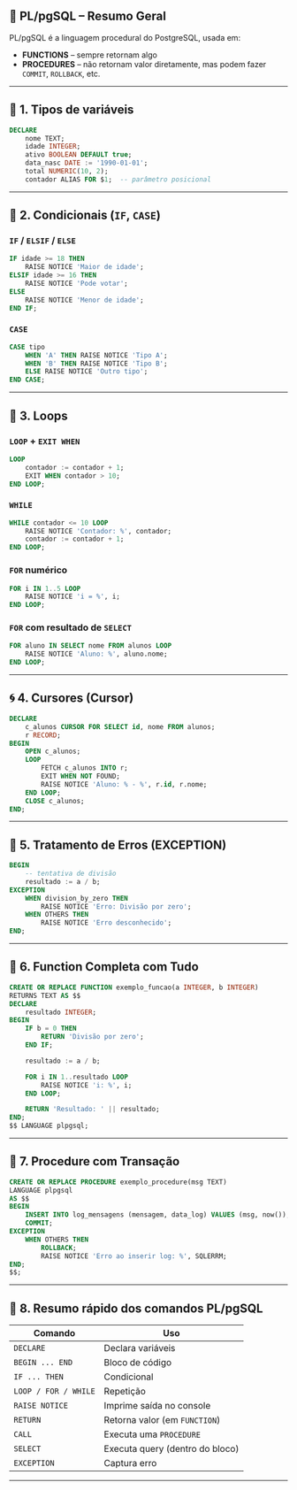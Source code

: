 ## 🔰 PL/pgSQL – Resumo Geral

PL/pgSQL é a linguagem procedural do PostgreSQL, usada em:

* **FUNCTIONS** – sempre retornam algo
* **PROCEDURES** – não retornam valor diretamente, mas podem fazer `COMMIT`, `ROLLBACK`, etc.

---

## 🧠 1. **Tipos de variáveis**

```sql
DECLARE
    nome TEXT;
    idade INTEGER;
    ativo BOOLEAN DEFAULT true;
    data_nasc DATE := '1990-01-01';
    total NUMERIC(10, 2);
    contador ALIAS FOR $1;  -- parâmetro posicional
```

---

## 🧱 2. **Condicionais (`IF`, `CASE`)**

### `IF` / `ELSIF` / `ELSE`

```sql
IF idade >= 18 THEN
    RAISE NOTICE 'Maior de idade';
ELSIF idade >= 16 THEN
    RAISE NOTICE 'Pode votar';
ELSE
    RAISE NOTICE 'Menor de idade';
END IF;
```

### `CASE`

```sql
CASE tipo
    WHEN 'A' THEN RAISE NOTICE 'Tipo A';
    WHEN 'B' THEN RAISE NOTICE 'Tipo B';
    ELSE RAISE NOTICE 'Outro tipo';
END CASE;
```

---

## 🔁 3. **Loops**

### `LOOP` + `EXIT WHEN`

```sql
LOOP
    contador := contador + 1;
    EXIT WHEN contador > 10;
END LOOP;
```

### `WHILE`

```sql
WHILE contador <= 10 LOOP
    RAISE NOTICE 'Contador: %', contador;
    contador := contador + 1;
END LOOP;
```

### `FOR` numérico

```sql
FOR i IN 1..5 LOOP
    RAISE NOTICE 'i = %', i;
END LOOP;
```

### `FOR` com resultado de `SELECT`

```sql
FOR aluno IN SELECT nome FROM alunos LOOP
    RAISE NOTICE 'Aluno: %', aluno.nome;
END LOOP;
```

---

## 🌀 4. **Cursores (Cursor)**

```sql
DECLARE
    c_alunos CURSOR FOR SELECT id, nome FROM alunos;
    r RECORD;
BEGIN
    OPEN c_alunos;
    LOOP
        FETCH c_alunos INTO r;
        EXIT WHEN NOT FOUND;
        RAISE NOTICE 'Aluno: % - %', r.id, r.nome;
    END LOOP;
    CLOSE c_alunos;
END;
```

---

## 🧯 5. **Tratamento de Erros (EXCEPTION)**

```sql
BEGIN
    -- tentativa de divisão
    resultado := a / b;
EXCEPTION
    WHEN division_by_zero THEN
        RAISE NOTICE 'Erro: Divisão por zero';
    WHEN OTHERS THEN
        RAISE NOTICE 'Erro desconhecido';
END;
```

---

## 📌 6. **Function Completa com Tudo**

```sql
CREATE OR REPLACE FUNCTION exemplo_funcao(a INTEGER, b INTEGER)
RETURNS TEXT AS $$
DECLARE
    resultado INTEGER;
BEGIN
    IF b = 0 THEN
        RETURN 'Divisão por zero';
    END IF;

    resultado := a / b;

    FOR i IN 1..resultado LOOP
        RAISE NOTICE 'i: %', i;
    END LOOP;

    RETURN 'Resultado: ' || resultado;
END;
$$ LANGUAGE plpgsql;
```

---

## 📌 7. **Procedure com Transação**

```sql
CREATE OR REPLACE PROCEDURE exemplo_procedure(msg TEXT)
LANGUAGE plpgsql
AS $$
BEGIN
    INSERT INTO log_mensagens (mensagem, data_log) VALUES (msg, now());
    COMMIT;
EXCEPTION
    WHEN OTHERS THEN
        ROLLBACK;
        RAISE NOTICE 'Erro ao inserir log: %', SQLERRM;
END;
$$;
```

---

## 📄 8. **Resumo rápido dos comandos PL/pgSQL**

| Comando              | Uso                             |
| -------------------- | ------------------------------- |
| `DECLARE`            | Declara variáveis               |
| `BEGIN ... END`      | Bloco de código                 |
| `IF ... THEN`        | Condicional                     |
| `LOOP / FOR / WHILE` | Repetição                       |
| `RAISE NOTICE`       | Imprime saída no console        |
| `RETURN`             | Retorna valor (em `FUNCTION`)   |
| `CALL`               | Executa uma `PROCEDURE`         |
| `SELECT`             | Executa query (dentro do bloco) |
| `EXCEPTION`          | Captura erro                    |

---

